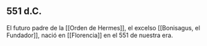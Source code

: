 ## 551 d.C.
El futuro padre de la [[Orden de Hermes]], el excelso [[Bonisagus, el Fundador]], nació en [[Florencia]] en el 551 de nuestra era. 